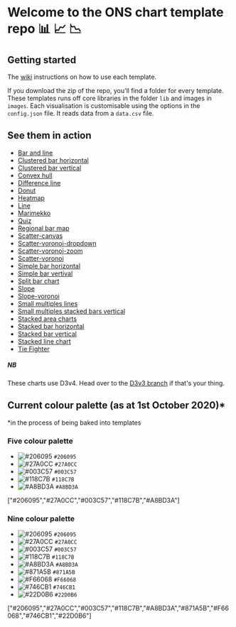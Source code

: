 # Welcome to the ONS chart template repo :bar_chart: :chart_with_upwards_trend: :chart_with_downwards_trend:



## Getting started

The [wiki](https://github.com/ONSvisual/Simple-charts/wiki) instructions on how to use each template.

If you download the zip of the repo, you'll find a folder for every template. These templates runs off core libraries in the folder `lib` and images in `images`. Each visualisation is customisable using the options in the `config.json` file. It reads data from a `data.csv` file.

## See them in action
- [Bar and line](https://onsvisual.github.io/Simple-charts/Bar-and-Line/)
- [Clustered bar horizontal](https://onsvisual.github.io/Simple-charts/Clustered-Bar-Horizontal/)
- [Clustered bar vertical](https://onsvisual.github.io/Simple-charts/Clustered-Bar-Vertical/)
- [Convex hull](https://onsvisual.github.io/Simple-charts/Convex-Hull/)
- [Difference line](https://onsvisual.github.io/Simple-charts/Difference-Line/)
- [Donut](https://onsvisual.github.io/Simple-charts/Donut/)
- [Heatmap](https://onsvisual.github.io/Simple-charts/Heatmap/)
- [Line](https://onsvisual.github.io/Simple-charts/Line/)
- [Marimekko](https://onsvisual.github.io/Simple-charts/Marimekko/)
- [Quiz](https://onsvisual.github.io/Simple-charts/Quiz/)
- [Regional bar map](https://onsvisual.github.io/Simple-charts/Regional-Map-Bar/)
- [Scatter-canvas](https://onsvisual.github.io/Simple-charts/Scatter-canvas/)
- [Scatter-voronoi-dropdown](https://onsvisual.github.io/Simple-charts/Scatter-voronoi-dropdown/)
- [Scatter-voronoi-zoom](https://onsvisual.github.io/Simple-charts/Scatter-voronoi-zoom/)
- [Scatter-voronoi](https://onsvisual.github.io/Simple-charts/Scatter-voronoi/)
- [Simple bar horizontal](https://onsvisual.github.io/Simple-charts/Simple-Bar-Horizontal/)
- [Simple bar vertival](https://onsvisual.github.io/Simple-charts/Simple-Bar-Vertical/)
- [Split bar chart](https://onsvisual.github.io/Simple-charts/Split-bar-chart/)
- [Slope](https://onsvisual.github.io/Simple-charts/Slope/)
- [Slope-voronoi](https://onsvisual.github.io/Simple-charts/Slope-voronoi/)
- [Small multiples lines](https://onsvisual.github.io/Simple-charts/small-multiple-line/)
- [Small multiples stacked bars vertical](https://onsvisual.github.io/Simple-charts/small-multiples-stacked-bar/index.html)
- [Stacked area charts](https://onsvisual.github.io/Simple-charts/Stacked-Area-Charts/)
- [Stacked bar horizontal](https://onsvisual.github.io/Simple-charts/Stacked-Bar-Horizontal/)
- [Stacked bar vertical](https://onsvisual.github.io/Simple-charts/Stacked-Bar-Vertical/)
- [Stacked line chart](https://onsvisual.github.io/Simple-charts/stacked-lines/)
- [Tie Fighter](https://onsvisual.github.io/Simple-charts/tie-fighter/)

##### NB

These charts use D3v4. Head over to the [D3v3 branch](https://github.com/ONSvisual/Simple-charts/tree/d3v3) if that's your thing.



## Current colour palette (as at 1st October 2020)*
*in the process of being baked into templates

### Five colour palette

* ![#206095](https://placehold.it/15/206095/000000?text=+) `#206095`
* ![#27A0CC](https://placehold.it/15/27A0CC/000000?text=+) `#27A0CC`
* ![#003C57](https://placehold.it/15/003C57/000000?text=+) `#003C57`
* ![#118C7B](https://placehold.it/15/118C7B/000000?text=+) `#118C7B`
* ![#A8BD3A](https://placehold.it/15/A8BD3A/000000?text=+) `#A8BD3A`

["#206095","#27A0CC","#003C57","#118C7B","#A8BD3A"]


### Nine colour palette

* ![#206095](https://placehold.it/15/206095/000000?text=+) `#206095`
* ![#27A0CC](https://placehold.it/15/27A0CC/000000?text=+) `#27A0CC`
* ![#003C57](https://placehold.it/15/003C57/000000?text=+) `#003C57`
* ![#118C7B](https://placehold.it/15/118C7B/000000?text=+) `#118C7B`
* ![#A8BD3A](https://placehold.it/15/A8BD3A/000000?text=+) `#A8BD3A`
* ![#871A5B](https://placehold.it/15/871A5B/000000?text=+) `#871A5B`
* ![#F66068](https://placehold.it/15/F66068/000000?text=+) `#F66068`
* ![#746CB1](https://placehold.it/15/746CB1/000000?text=+) `#746CB1`
* ![#22D0B6](https://placehold.it/15/22D0B6/000000?text=+) `#22D0B6`

["#206095","#27A0CC","#003C57","#118C7B","#A8BD3A","#871A5B","#F66068","#746CB1","#22D0B6"]
